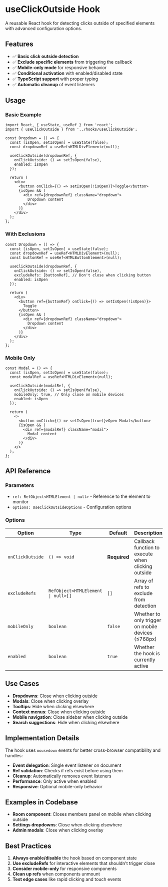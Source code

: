# useClickOutside Hook

A reusable React hook for detecting clicks outside of specified elements with advanced configuration options.

## Features

- ✅ **Basic click outside detection**
- ✅ **Exclude specific elements** from triggering the callback
- ✅ **Mobile-only mode** for responsive behavior
- ✅ **Conditional activation** with enabled/disabled state
- ✅ **TypeScript support** with proper typing
- ✅ **Automatic cleanup** of event listeners

## Usage

### Basic Example

```tsx
import React, { useState, useRef } from 'react';
import { useClickOutside } from '../hooks/useClickOutside';

const Dropdown = () => {
  const [isOpen, setIsOpen] = useState(false);
  const dropdownRef = useRef<HTMLDivElement>(null);

  useClickOutside(dropdownRef, {
    onClickOutside: () => setIsOpen(false),
    enabled: isOpen
  });

  return (
    <div>
      <button onClick={() => setIsOpen(!isOpen)}>Toggle</button>
      {isOpen && (
        <div ref={dropdownRef} className="dropdown">
          Dropdown content
        </div>
      )}
    </div>
  );
};
```

### With Exclusions

```tsx
const Dropdown = () => {
  const [isOpen, setIsOpen] = useState(false);
  const dropdownRef = useRef<HTMLDivElement>(null);
  const buttonRef = useRef<HTMLButtonElement>(null);

  useClickOutside(dropdownRef, {
    onClickOutside: () => setIsOpen(false),
    excludeRefs: [buttonRef], // Don't close when clicking button
    enabled: isOpen
  });

  return (
    <div>
      <button ref={buttonRef} onClick={() => setIsOpen(!isOpen)}>
        Toggle
      </button>
      {isOpen && (
        <div ref={dropdownRef} className="dropdown">
          Dropdown content
        </div>
      )}
    </div>
  );
};
```

### Mobile Only

```tsx
const Modal = () => {
  const [isOpen, setIsOpen] = useState(false);
  const modalRef = useRef<HTMLDivElement>(null);

  useClickOutside(modalRef, {
    onClickOutside: () => setIsOpen(false),
    mobileOnly: true, // Only close on mobile devices
    enabled: isOpen
  });

  return (
    <>
      <button onClick={() => setIsOpen(true)}>Open Modal</button>
      {isOpen && (
        <div ref={modalRef} className="modal">
          Modal content
        </div>
      )}
    </>
  );
};
```

## API Reference

### Parameters

- `ref: RefObject<HTMLElement | null>` - Reference to the element to monitor
- `options: UseClickOutsideOptions` - Configuration options

### Options

| Option | Type | Default | Description |
|--------|------|---------|-------------|
| `onClickOutside` | `() => void` | **Required** | Callback function to execute when clicking outside |
| `excludeRefs` | `RefObject<HTMLElement \| null>[]` | `[]` | Array of refs to exclude from detection |
| `mobileOnly` | `boolean` | `false` | Whether to only trigger on mobile devices (≤768px) |
| `enabled` | `boolean` | `true` | Whether the hook is currently active |

## Use Cases

- **Dropdowns**: Close when clicking outside
- **Modals**: Close when clicking overlay
- **Tooltips**: Hide when clicking elsewhere
- **Context menus**: Close when clicking outside
- **Mobile navigation**: Close sidebar when clicking outside
- **Search suggestions**: Hide when clicking elsewhere

## Implementation Details

The hook uses `mousedown` events for better cross-browser compatibility and handles:

- **Event delegation**: Single event listener on document
- **Ref validation**: Checks if refs exist before using them
- **Cleanup**: Automatically removes event listeners
- **Performance**: Only active when enabled
- **Responsive**: Optional mobile-only behavior

## Examples in Codebase

- **Room component**: Closes members panel on mobile when clicking outside
- **Settings dropdowns**: Close when clicking elsewhere
- **Admin modals**: Close when clicking overlay

## Best Practices

1. **Always enable/disable** the hook based on component state
2. **Use excludeRefs** for interactive elements that shouldn't trigger close
3. **Consider mobile-only** for responsive components
4. **Clean up refs** when components unmount
5. **Test edge cases** like rapid clicking and touch events
